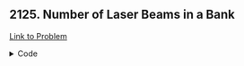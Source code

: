 <h2>2125. Number of Laser Beams in a Bank</h2>

[Link to Problem](https://leetcode.com/problems/number-of-laser-beams-in-a-bank)

<details><summary>Code</summary>

```java
public class LC2125 {
    public int numberOfBeams(String[] bank) {
        int answer = 0, preLaserCount = 0;
        for (String s : bank) {
            int laserCount = 0;
            for (int j = 0; j < s.length(); j++) {
                if (s.charAt(j) == '1') laserCount++;
            }
            answer += preLaserCount * laserCount;
            if (laserCount > 0) preLaserCount = laserCount;
        }

        return answer;
    }
}
```

</details>

<br>
<br>